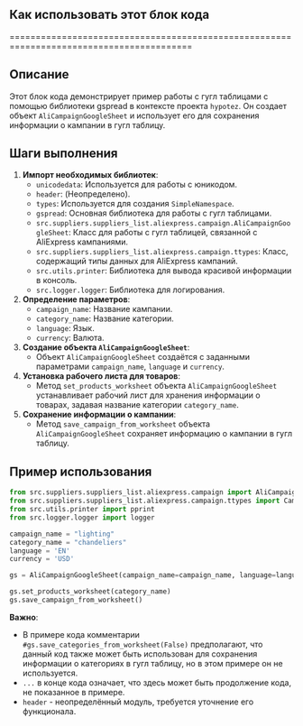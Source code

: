 ## Как использовать этот блок кода
=========================================================================================

Описание
-------------------------
Этот блок кода демонстрирует пример работы с гугл таблицами с помощью библиотеки gspread в контексте проекта `hypotez`. Он создает объект `AliCampaignGoogleSheet` и использует его для сохранения информации о кампании в гугл таблицу.

Шаги выполнения
-------------------------
1. **Импорт необходимых библиотек**: 
    - `unicodedata`: Используется для работы с юникодом.
    - `header`: (Неопределено).
    - `types`: Используется для создания `SimpleNamespace`.
    - `gspread`: Основная библиотека для работы с гугл таблицами.
    - `src.suppliers.suppliers_list.aliexpress.campaign.AliCampaignGoogleSheet`:  Класс для работы с гугл таблицей, связанной с AliExpress кампаниями.
    - `src.suppliers.suppliers_list.aliexpress.campaign.ttypes`:  Класс, содержащий типы данных для AliExpress кампаний.
    - `src.utils.printer`:  Библиотека для вывода красивой информации в консоль.
    - `src.logger.logger`:  Библиотека для логирования.
2. **Определение параметров**:
    - `campaign_name`:  Название кампании.
    - `category_name`:  Название категории.
    - `language`:  Язык.
    - `currency`:  Валюта.
3. **Создание объекта `AliCampaignGoogleSheet`**:
    - Объект `AliCampaignGoogleSheet` создаётся с заданными параметрами `campaign_name`, `language` и `currency`.
4. **Установка рабочего листа для товаров**:
    - Метод `set_products_worksheet` объекта `AliCampaignGoogleSheet` устанавливает рабочий лист для хранения информации о товарах, задавая название категории `category_name`.
5. **Сохранение информации о кампании**:
    - Метод `save_campaign_from_worksheet` объекта `AliCampaignGoogleSheet` сохраняет информацию о кампании в гугл таблицу.

Пример использования
-------------------------

```python
from src.suppliers.suppliers_list.aliexpress.campaign import AliCampaignGoogleSheet
from src.suppliers.suppliers_list.aliexpress.campaign.ttypes import CampaignType, CategoryType, ProductType
from src.utils.printer import pprint
from src.logger.logger import logger

campaign_name = "lighting"
category_name = "chandeliers"
language = 'EN'
currency = 'USD'

gs = AliCampaignGoogleSheet(campaign_name=campaign_name, language=language, currency=currency)

gs.set_products_worksheet(category_name)
gs.save_campaign_from_worksheet()
```

**Важно**: 

-  В примере кода комментарии `#gs.save_categories_from_worksheet(False)` предполагают, что данный код также может быть использован для сохранения информации о категориях в гугл таблицу, но в этом примере он не используется. 
-  `...` в конце кода означает, что здесь может быть продолжение кода, не показанное в примере.
-  `header` - неопределённый модуль, требуется уточнение его функционала.